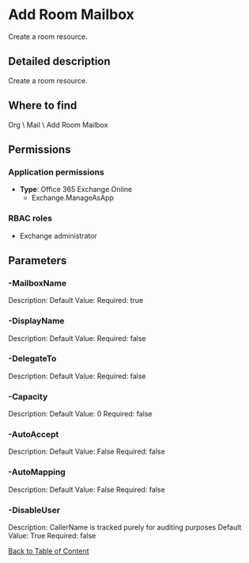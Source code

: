 # Add Room Mailbox

Create a room resource.

## Detailed description
Create a room resource.

## Where to find
Org \ Mail \ Add Room Mailbox

## Permissions
### Application permissions
- **Type**: Office 365 Exchange Online
  - Exchange.ManageAsApp

### RBAC roles
- Exchange administrator


## Parameters
### -MailboxName
Description: 
Default Value: 
Required: true

### -DisplayName
Description: 
Default Value: 
Required: false

### -DelegateTo
Description: 
Default Value: 
Required: false

### -Capacity
Description: 
Default Value: 0
Required: false

### -AutoAccept
Description: 
Default Value: False
Required: false

### -AutoMapping
Description: 
Default Value: False
Required: false

### -DisableUser
Description: CallerName is tracked purely for auditing purposes
Default Value: True
Required: false


[Back to Table of Content](../../../README.md)

